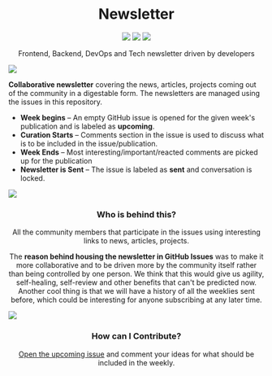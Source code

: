 <h1 align="center">Newsletter</h1>
<p align="center">
    <a href="https://github.com/me-io/newsletter/issues?q=is%3Aopen+is%3Aissue+label%3Aupcoming"><img src="https://img.shields.io/badge/newsletter-upcoming-blue.svg" /></a>
    <a href="https://github.com/me-io/newsletter/issues?q=is%3Aopen+is%3Aissue+label%3Aupcoming"><img src="https://img.shields.io/badge/submit-ideas-yellowgreen.svg" /></a>
    <a href="http://me.io"><img src="https://img.shields.io/badge/subscribe-with%20email-green.svg" /></a>
</p>
<p align="center">Frontend, Backend, DevOps and Tech newsletter driven by developers</p>

![](https://i.imgur.com/dTe9SKq.png)

**Collaborative newsletter** covering the news, articles, projects coming out of the community in a digestable form. The newsletters are managed using the issues in this repository.

* **Week begins** – An empty GitHub issue is opened for the given week's publication and is labeled as **upcoming**.
* **Curation Starts** – Comments section in the issue is used to discuss what is to be included in the issue/publication.
* **Week Ends** – Most interesting/important/reacted comments are picked up for the publication
* **Newsletter is Sent** – The issue is labeled as **sent** and conversation is locked.

![](https://i.imgur.com/dTe9SKq.png)

<h3 align="center">Who is behind this?</h3>

<p align="center">All the community members that participate in the issues using interesting links to news, articles, projects.</p>

<p align="center">The <b>reason behind housing the newsletter in GitHub Issues</b> was to make it more collaborative and to be driven more by the community itself rather than being controlled by one person. We think that this would give us agility, self-healing, self-review and other benefits that can't be predicted now. Another cool thing is that we will have a history of all the weeklies sent before, which could be interesting for anyone subscribing at any later time.</p>

![](https://i.imgur.com/dTe9SKq.png)

<h3 align="center">How can I Contribute?</h3>

<p align="center"><a href="https://github.com/me-io/newsletter/issues?q=is%3Aopen+is%3Aissue+label%3Aupcoming">Open the upcoming issue</a> and comment your ideas for what should be included in the weekly.</p>

